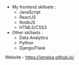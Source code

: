 
- My frontend skillsets :
  - JavaScript
  - ReactJS 
  - NodeJS
  - HTML5/CSS3
- Other skillsets :
  - Data Analytics
  - Python
  - Django/Flask
 

Website - https://iemeka.github.io/

